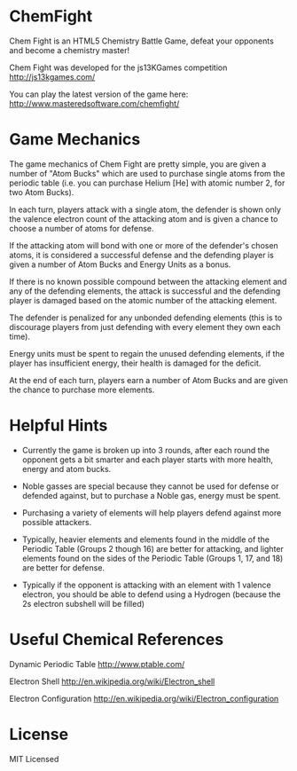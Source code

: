 ChemFight
=========

Chem Fight is an HTML5 Chemistry Battle Game, defeat your opponents and become a chemistry master!

Chem Fight was developed for the js13KGames competition http://js13kgames.com/

You can play the latest version of the game here: http://www.masteredsoftware.com/chemfight/

Game Mechanics
==============
The game mechanics of Chem Fight are pretty simple, you are given a number of "Atom Bucks"
which are used to purchase single atoms from the periodic table (i.e. you can purchase Helium [He] with atomic number 2, for two Atom Bucks).

In each turn, players attack with a single atom, the defender is shown only the valence electron count of the attacking atom
and is given a chance to choose a number of atoms for defense.

If the attacking atom will bond with one or more of the defender's chosen atoms,
it is considered a successful defense and the defending player is given a number of Atom Bucks and Energy Units as a bonus.

If there is no known possible compound between the attacking element and any of the defending elements,
the attack is successful and the defending player is damaged based on the atomic number of the attacking element.

The defender is penalized for any unbonded defending elements (this is to discourage players from just defending with every element they own each time).

Energy units must be spent to regain the unused defending elements, if the player has insufficient energy,
their health is damaged for the deficit.

At the end of each turn, players earn a number of Atom Bucks and are given the chance to purchase more elements.


Helpful Hints
=============
* Currently the game is broken up into 3 rounds, after each round the opponent gets a bit smarter and each player starts with more health, energy and atom bucks.

* Noble gasses are special because they cannot be used for defense or defended against, but to purchase a Noble gas, energy must be spent.

* Purchasing a variety of elements will help players defend against more possible attackers.

* Typically, heavier elements and elements found in the middle of the Periodic Table (Groups 2 though 16) are better for attacking, and lighter elements found on the sides of the Periodic Table (Groups 1, 17, and 18) are better for defense.

* Typically if the opponent is attacking with an element with 1 valence electron, you should be able to defend using a Hydrogen (because the 2s electron subshell will be filled)

Useful Chemical References
==========================
Dynamic Periodic Table http://www.ptable.com/

Electron Shell http://en.wikipedia.org/wiki/Electron_shell

Electron Configuration http://en.wikipedia.org/wiki/Electron_configuration

License 
=======
MIT Licensed
